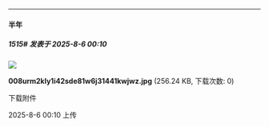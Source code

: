﻿
*****

####  半年  
##### 1515#       发表于 2025-8-6 00:10

<img src="https://img.stage1st.com/forum/202508/06/001055e2dlzj0nfagndd0d.jpg" referrerpolicy="no-referrer">

<strong>008urm2kly1i42sde81w6j31441kwjwz.jpg</strong> (256.24 KB, 下载次数: 0)

下载附件

2025-8-6 00:10 上传

